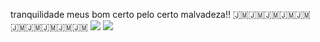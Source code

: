 tranquilidade meus bom certo pelo certo malvadeza!!
🇯🇲🇯🇲🇯🇲🇯🇲🇯🇲🇯🇲🇯🇲🇯🇲🇯🇲🇯🇲
![](https://media1.giphy.com/media/v1.Y2lkPTc5MGI3NjExdjlyMHRuZWVwM3N3aXU1bjRxNDEzb21xMmZrZmF6cnh2aDlpNzN5ZCZlcD12MV9pbnRlcm5hbF9naWZfYnlfaWQmY3Q9Zw/Y3qZ1blc7po083g0gg/giphy.webp)
![](https://media2.giphy.com/media/v1.Y2lkPTc5MGI3NjExMmowMXZucmp1MGFiaGlycmZudWcxeDk0ZHVscHduaTdicTEyMGUwbSZlcD12MV9pbnRlcm5hbF9naWZfYnlfaWQmY3Q9Zw/4a1BW6oEvxPhK/giphy.webp)











